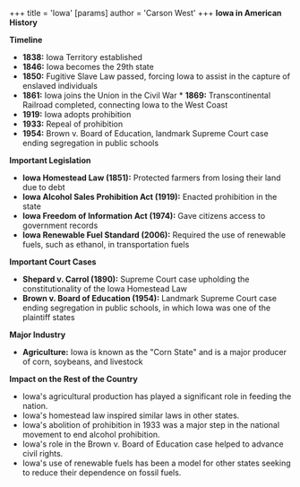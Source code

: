 +++
 title = 'Iowa'
[params]
	author = 'Carson West'
+++
**Iowa in American History**

**Timeline**

* **1838:** Iowa Territory established
* **1846:** Iowa becomes the 29th state
* **1850:** Fugitive Slave Law passed, forcing Iowa to assist in the capture of enslaved individuals
* **1861:** Iowa joins the Union in the Civil War * **1869:** Transcontinental Railroad completed, connecting Iowa to the West Coast
* **1919:** Iowa adopts prohibition
* **1933:** Repeal of prohibition
* **1954:** Brown v. Board of Education, landmark Supreme Court case ending segregation in public schools

**Important Legislation**

* **Iowa Homestead Law (1851):** Protected farmers from losing their land due to debt
* **Iowa Alcohol Sales Prohibition Act (1919):** Enacted prohibition in the state
* **Iowa Freedom of Information Act (1974):** Gave citizens access to government records
* **Iowa Renewable Fuel Standard (2006):** Required the use of renewable fuels, such as ethanol, in transportation fuels

**Important Court Cases**

* **Shepard v. Carrol (1890):** Supreme Court case upholding the constitutionality of the Iowa Homestead Law
* **Brown v. Board of Education (1954):** Landmark Supreme Court case ending segregation in public schools, in which Iowa was one of the plaintiff states

**Major Industry**

* **Agriculture:** Iowa is known as the "Corn State" and is a major producer of corn, soybeans, and livestock

**Impact on the Rest of the Country**

* Iowa's agricultural production has played a significant role in feeding the nation.
* Iowa's homestead law inspired similar laws in other states.
* Iowa's abolition of prohibition in 1933 was a major step in the national movement to end alcohol prohibition.
* Iowa's role in the Brown v. Board of Education case helped to advance civil rights.
* Iowa's use of renewable fuels has been a model for other states seeking to reduce their dependence on fossil fuels.